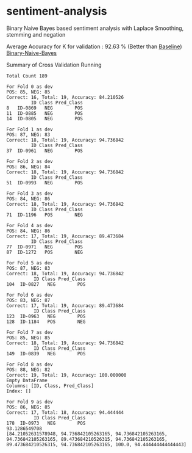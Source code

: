 # sentiment-analysis

Binary Naive Bayes based sentiment analysis with Laplace Smoothing, stemming and negation

Average Accuracy for K for validation : 92.63 % (Better than [Baseline](https://github.com/Hasil-Sharma/sentiment-analysis/tree/baseline))
[Binary-Naive-Bayes](https://github.com/Hasil-Sharma/sentiment-analysis/tree/a1b4b1b0db335ebfc19fc22755bf398c9e191fa6)

Summary of Cross Validation Running

```
Total Count 189

For Fold 0 as dev
POS: 85, NEG: 85
Correct: 16, Total: 19, Accuracy: 84.210526
         ID Class Pred_Class
8   ID-0869   NEG        POS
11  ID-0885   NEG        POS
14  ID-0805   NEG        POS

For Fold 1 as dev
POS: 87, NEG: 83
Correct: 18, Total: 19, Accuracy: 94.736842
         ID Class Pred_Class
37  ID-0961   NEG        POS

For Fold 2 as dev
POS: 86, NEG: 84
Correct: 18, Total: 19, Accuracy: 94.736842
         ID Class Pred_Class
51  ID-0993   NEG        POS

For Fold 3 as dev
POS: 84, NEG: 86
Correct: 18, Total: 19, Accuracy: 94.736842
         ID Class Pred_Class
71  ID-1196   POS        NEG

For Fold 4 as dev
POS: 84, NEG: 86
Correct: 17, Total: 19, Accuracy: 89.473684
         ID Class Pred_Class
77  ID-0971   NEG        POS
87  ID-1272   POS        NEG

For Fold 5 as dev
POS: 87, NEG: 83
Correct: 18, Total: 19, Accuracy: 94.736842
          ID Class Pred_Class
104  ID-0827   NEG        POS

For Fold 6 as dev
POS: 83, NEG: 87
Correct: 17, Total: 19, Accuracy: 89.473684
          ID Class Pred_Class
123  ID-0963   NEG        POS
128  ID-1184   POS        NEG

For Fold 7 as dev
POS: 85, NEG: 85
Correct: 18, Total: 19, Accuracy: 94.736842
          ID Class Pred_Class
149  ID-0839   NEG        POS

For Fold 8 as dev
POS: 88, NEG: 82
Correct: 19, Total: 19, Accuracy: 100.000000
Empty DataFrame
Columns: [ID, Class, Pred_Class]
Index: []

For Fold 9 as dev
POS: 86, NEG: 85
Correct: 17, Total: 18, Accuracy: 94.444444
          ID Class Pred_Class
178  ID-0973   NEG        POS
93.1286549708
[84.21052631578948, 94.736842105263165, 94.736842105263165, 94.736842105263165, 89.473684210526315, 94.736842105263165, 89.473684210526315, 94.736842105263165, 100.0, 94.444444444444443]
```
